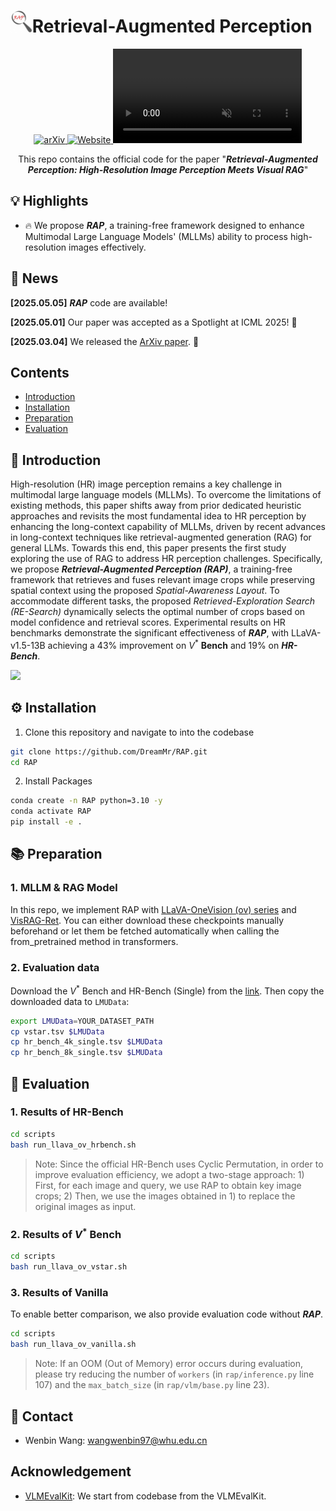 
# <img src="./assets/img/logo.jpg" alt="logo" style="zoom:6%;" />Retrieval-Augmented Perception

<div align="center">
<a href="https://arxiv.org/abs/2503.01222" target="_blank">
    <img alt="arXiv" src="https://img.shields.io/badge/arXiv-RAP-red?logo=arxiv" height="25" />
</a>
<a href="https://dreammr.github.io/RAP" target="_blank">
    <img alt="Website" src="https://img.shields.io/badge/🌎_Website-dreammr.github.io/RAP-blue.svg" height="25" />
</a>

<video poster="" id="tree" autoplay controls muted loop height="100%" style="width: 60%; height: auto; align-items: center;">
            <!-- Your video here -->
            <source src="./assets/video/project_dynamic.mp4" type="video/mp4">
          </video>

This repo contains the official code for the paper "<b><em>Retrieval-Augmented Perception: High-Resolution Image Perception Meets Visual RAG</em></b>"

</div>

## 💡 Highlights

- 🔥 We propose ***RAP***, a training-free framework designed to enhance Multimodal Large Language Models' (MLLMs) ability to process high-resolution images effectively.

## 📜 News

**[2025.05.05]** ***RAP*** code are available!

**[2025.05.01]** Our paper was accepted as a Spotlight at ICML 2025! 🎉

**[2025.03.04]** We released the [ArXiv paper](https://arxiv.org/abs/2503.01222). 🚀

## Contents

- [Introduction](#👀-introduction)
- [Installation](#⚙️-installation)
- [Preparation](#📚-preparation)
- [Evaluation](#🫵-evaluation)

## 👀 Introduction

High-resolution (HR) image perception remains a key challenge in multimodal large language models (MLLMs). To overcome the limitations of existing methods, this paper shifts away from prior dedicated heuristic approaches and revisits the most fundamental idea to HR perception by enhancing the long-context capability of MLLMs, driven by recent advances in long-context techniques like retrieval-augmented generation (RAG) for general LLMs.  Towards this end, this paper presents the first study exploring the use of RAG to address HR perception challenges. Specifically, we propose ***Retrieval-Augmented Perception (RAP)***, a training-free framework that retrieves and fuses relevant image crops while preserving spatial context using the proposed *Spatial-Awareness Layout*. To accommodate different tasks, the proposed *Retrieved-Exploration Search (RE-Search)* dynamically selects the optimal number of crops based on model confidence and retrieval scores. Experimental results on HR benchmarks demonstrate the significant effectiveness of ***RAP***, with LLaVA-v1.5-13B achieving a 43% improvement on $V^*$ **Bench** and 19% on ***HR-Bench***.

![](./assets/img/framework.png)

## ⚙️ Installation

1. Clone this repository and navigate to into the codebase
```bash
git clone https://github.com/DreamMr/RAP.git
cd RAP
```

2. Install Packages
```bash
conda create -n RAP python=3.10 -y
conda activate RAP
pip install -e .
```

## 📚 Preparation

### 1. MLLM & RAG Model

In this repo, we implement RAP with [LLaVA-OneVision (ov) series](https://huggingface.co/lmms-lab/llava-onevision-qwen2-0.5b-ov) and [VisRAG-Ret](https://huggingface.co/openbmb/VisRAG-Ret). You can either download these checkpoints manually beforehand or let them be fetched automatically when calling the from_pretrained method in transformers.

### 2. Evaluation data

Download the $V^*$ Bench and HR-Bench (Single) from the [link](https://drive.google.com/drive/folders/1rBr8dmVnwkEJMHawS9dzClDRYq_WyCl7?usp=sharing). Then copy the downloaded data to `LMUData`:
```bash
export LMUData=YOUR_DATASET_PATH
cp vstar.tsv $LMUData
cp hr_bench_4k_single.tsv $LMUData
cp hr_bench_8k_single.tsv $LMUData
```

## 🫵 Evaluation

### 1. Results of HR-Bench
```bash
cd scripts
bash run_llava_ov_hrbench.sh
```

> Note: Since the official HR-Bench uses Cyclic Permutation, in order to improve evaluation efficiency, we adopt a two-stage approach: 1) First, for each image and query, we use RAP to obtain key image crops; 2) Then, we use the images obtained in 1) to replace the original images as input.

### 2. Results of $V^*$ Bench
```bash
cd scripts
bash run_llava_ov_vstar.sh
```

### 3. Results of Vanilla

To enable better comparison, we also provide evaluation code without ***RAP***.

```bash
cd scripts
bash run_llava_ov_vanilla.sh
```

> Note: If an OOM (Out of Memory) error occurs during evaluation, please try reducing the number of `workers` (in `rap/inference.py` line 107) and the `max_batch_size` (in `rap/vlm/base.py` line 23).

## 📧 Contact

- Wenbin Wang: wangwenbin97@whu.edu.cn 


## Acknowledgement

- [VLMEvalKit](https://github.com/open-compass/VLMEvalKit): We start from codebase from the VLMEvalKit.
